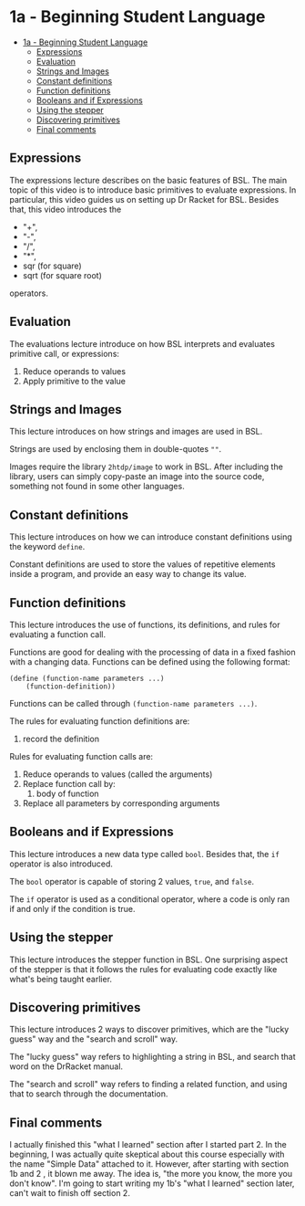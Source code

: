# 1a - Beginning Student Language

- [1a - Beginning Student Language](#1a---beginning-student-language)
  - [Expressions](#expressions)
  - [Evaluation](#evaluation)
  - [Strings and Images](#strings-and-images)
  - [Constant definitions](#constant-definitions)
  - [Function definitions](#function-definitions)
  - [Booleans and if Expressions](#booleans-and-if-expressions)
  - [Using the stepper](#using-the-stepper)
  - [Discovering primitives](#discovering-primitives)
  - [Final comments](#final-comments)

## Expressions

The expressions lecture describes on the basic features of BSL. The main topic of this video is to introduce basic primitives to evaluate expressions. In particular, this video guides us on setting up Dr Racket for BSL. Besides that, this video introduces the 

- "+", 
- "-", 
- "/", 
- "*", 
- sqr (for square)
- sqrt (for square root)

operators. 

## Evaluation

The evaluations lecture introduce on how BSL interprets and evaluates primitive call, or expressions:

1. Reduce operands to values
2. Apply primitive to the value

## Strings and Images

This lecture introduces on how strings and images are used in BSL. 

Strings are used by enclosing them in double-quotes `""`. 

Images require the library `2htdp/image` to work in BSL. After including the library, users can simply copy-paste an image into the source code, something not found in some other languages.

## Constant definitions

This lecture introduces on how we can introduce constant definitions using the keyword `define`. 

Constant definitions are used to store the values of repetitive elements inside a program, and provide an easy way to change its value.

## Function definitions

This lecture introduces the use of functions, its definitions, and rules for evaluating a function call.

Functions are good for dealing with the processing of data in a fixed fashion with a changing data. Functions can be defined using the following format:

```bsl
(define (function-name parameters ...)
    (function-definition))
```

Functions can be called through `(function-name parameters ...)`.

The rules for evaluating function definitions are:

1. record the definition

Rules for evaluating function calls are:

1. Reduce operands to values (called the arguments)
2. Replace function call by:
   1. body of function
3. Replace all parameters by corresponding arguments

## Booleans and if Expressions

This lecture introduces a new data type called `bool`. Besides that, the `if` operator is also introduced.

The `bool` operator is capable of storing 2 values, `true`, and `false`.

The `if` operator is used as a conditional operator, where a code is only ran if and only if the condition is true.

## Using the stepper

This lecture introduces the stepper function in BSL. One surprising aspect of the stepper is that it follows the rules for evaluating code exactly like what's being taught earlier.

## Discovering primitives

This lecture introduces 2 ways to discover primitives, which are the "lucky guess" way and the "search and scroll" way.

The "lucky guess" way refers to highlighting a string in BSL, and search that word on the DrRacket manual.

The "search and scroll" way refers to finding a related function, and using that to search through the documentation.

## Final comments

I actually finished this "what I learned" section after I started part 2. In the beginning, I was actually quite skeptical about this course especially with the name "Simple Data" attached to it. However, after starting with section 1b and 2 , it blown me away. The idea is, "the more you know, the more you don't know". I'm going to start writing my 1b's "what I learned" section later, can't wait to finish off section 2.